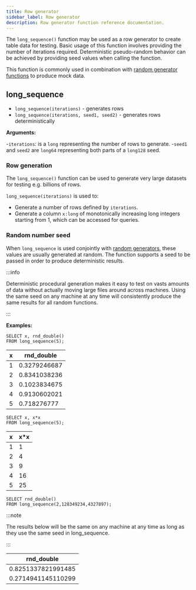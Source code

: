 ```yaml
---
title: Row generator
sidebar_label: Row generator
description: Row generator function reference documentation.
---
```


The `long_sequence()` function may be used as a row generator to create table
data for testing. Basic usage of this function involves providing the number of
iterations required. Deterministic pseudo-random behavior can be achieved by
providing seed values when calling the function.

This function is commonly used in combination with
[random generator functions](/docs/reference/function/random-value-generator/)
to produce mock data.

## long_sequence

- `long_sequence(iterations)` - generates rows
- `long_sequence(iterations, seed1, seed2)` - generates rows deterministically

**Arguments:**

-`iterations`: is a `long` representing the number of rows to generate. -`seed1`
and `seed2` are `long64` representing both parts of a `long128` seed.

### Row generation

The `long_sequence()` function can be used to generate very large datasets for
testing e.g. billions of rows.

`long_sequence(iterations)` is used to:

- Generate a number of rows defined by `iterations`.
- Generate a column `x:long` of monotonically increasing long integers starting
  from 1, which can be accessed for queries.

### Random number seed

When `long_sequence` is used conjointly with
[random generators](/docs/reference/function/random-value-generator/), these
values are usually generated at random. The function supports a seed to be
passed in order to produce deterministic results.

:::info

Deterministic procedural generation makes it easy to test on vasts amounts of
data without actually moving large files around across machines. Using the same
seed on any machine at any time will consistently produce the same results for
all random functions.

:::

**Examples:**

```questdb-sql title="Generating multiple rows"
SELECT x, rnd_double()
FROM long_sequence(5);
```

| x   | rnd_double   |
| --- | ------------ |
| 1   | 0.3279246687 |
| 2   | 0.8341038236 |
| 3   | 0.1023834675 |
| 4   | 0.9130602021 |
| 5   | 0.718276777  |

```questdb-sql title="Accessing row_number using the x column"
SELECT x, x*x
FROM long_sequence(5);
```

| x   | x\*x |
| --- | ---- |
| 1   | 1    |
| 2   | 4    |
| 3   | 9    |
| 4   | 16   |
| 5   | 25   |

```questdb-sql title="Using with a seed"
SELECT rnd_double()
FROM long_sequence(2,128349234,4327897);
```

:::note

The results below will be the same on any machine at any time as long as they
use the same seed in long_sequence.

:::

| rnd_double         |
| ------------------ |
| 0.8251337821991485 |
| 0.2714941145110299 |

